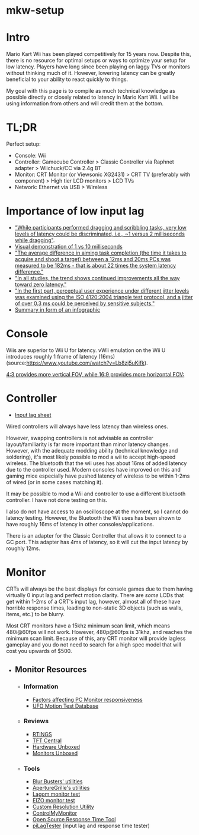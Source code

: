 # mkw-setup


# Intro
Mario Kart Wii has been played competitively for 15 years now. Despite this, there is no resource for optimal setups or ways to optimize your setup for low latency. Players have long since been playing on laggy TVs or monitors without thinking much of it. However, lowering latency can be greatly beneficial to your ability to react quickly to things. 

My goal with this page is to compile as much technical knowledge as possible directly or closely related to latency in Mario Kart Wii. I will be using information from others and will credit them at the bottom.

# TL;DR

Perfect setup:
- Console: Wii
- Controller: Gamecube Controller > Classic Controller via Raphnet adapter > Wiichuck/CC via 2.4g BT
- Monitor: CRT Monitor (or Viewsonic XG2431) > CRT TV (preferably with component) > High tier LCD monitors > LCD TVs
- Network: Ethernet via USB > Wireless

# Importance of low input lag

- ["While participants performed dragging and scribbling tasks, very low levels of latency could be discriminated, i.e., ~1 versus 2 milliseconds while dragging"](https://doi.org/10.1145/2556288.2557037).
- [Visual demonstration of 1 vs 10 milliseconds](https://youtu.be/vOvQCPLkPt4?t=80)
- ["The average difference in aiming task completion (the time it takes to acquire and shoot a target) between a 12ms and 20ms PCs was measured to be 182ms - that is about 22 times the system latency difference."](https://www.nvidia.com/en-us/geforce/news/reflex-low-latency-platform/#why-does-system-latency-matter)
- ["In all studies, the trend shows continued improvements all the way toward zero latency."](https://developer.nvidia.com/blog/aiming-faster-in-games-with-low-computer-system-latency/)
- ["In the first part, perceptual user experience under different jitter levels was examined using the ISO 4120:2004 triangle test protocol, and a jitter of over 0.3 ms could be perceived by sensitive subjects."](https://dl.acm.org/doi/10.1145/3472749.3474783)
- [Summary in form of an infographic](https://raw.githubusercontent.com/BoringBoredom/PC-Optimization-Hub/main/content/importance%20of%20low%20input%20lag/latency.png)

# Console

Wiis are superior to Wii U for latency. vWii emulation on the Wii U introduces roughly 1 frame of latency (16ms) (source:https://www.youtube.com/watch?v=Lb8zj5uKifk). 

[4:3 provides more vertical FOV, while 16:9 provides more horizontal FOV:](https://i.imgur.com/ctfwVZO.jpeg)

# Controller

  - [Input lag sheet](https://docs.google.com/spreadsheets/d/1KlRObr3Be4zLch7Zyqg6qCJzGuhyGmXaOIUrpfncXIM/edit)

Wired controllers will always have less latency than wireless ones.

However, swapping controllers is not advisable as controller layout/familiarity is far more important than minor latency changes. However, with the adequate modding ability (technical knowledge and soldering), it's most likely possible to mod a wii to accept high-speed wireless. The bluetooth that the wii uses has about 16ms of added latency due to the controller used. Modern consoles have improved on this and gaming mice especially have pushed latency of wireless to be within 1-2ms of wired (or in some cases matching it). 

It may be possible to mod a Wii and controller to use a different bluetooth controller. I have not done testing on this.

I also do not have access to an oscilloscope at the moment, so I cannot do latency testing. However, the Bluetooth the Wii uses has been shown to have roughly 16ms of latency in other consoles/applications.

There is an adapter for the Classic Controller that allows it to connect to a GC port. This adapter has 4ms of latency, so it will cut the input latency by roughly 12ms.

# Monitor
CRTs will always be the best displays for console games due to them having virtually 0 input lag and perfect motion clarity. There are *some* LCDs that get within 1-2ms of a CRT's input lag, however, almost all of these have horrible response times, leading to non-static 3D objects (such as walls, items, etc.) to be blurry.

Most CRT monitors have a 15khz minimum scan limit, which means 480i@60fps will not work. However, 480p@60fps is 31khz, and reaches the minimum scan limit. Because of this, any CRT monitor will provide lagless gameplay and you do not need to search for a high spec model that will cost you upwards of $500. 





- ## Monitor Resources
  - ### Information
    - [Factors affecting PC Monitor responsiveness](https://pcmonitors.info/articles/factors-affecting-pc-monitor-responsiveness/)
    - [UFO Motion Test Database](https://docs.google.com/spreadsheets/d/180jSMtUKHsXVWBdG9LEYmTLWcBaTAEO9d7d4SUTgmTw/edit)
  - ### Reviews
    - [RTINGS](https://www.rtings.com/monitor/tools/table)
    - [TFT Central](https://www.tftcentral.co.uk/reviews_index.htm)
    - [Hardware Unboxed](https://www.youtube.com/playlist?list=PL7m5C6_P_lnXb9cHwdo0Ct1TTZ7KUwm3e)
    - [Monitors Unboxed](https://www.youtube.com/@monitorsunboxed/videos)
  - ### Tools
    - [Blur Busters' utilities](https://www.testufo.com/)
    - [ApertureGrille's utilities](https://www.aperturegrille.com/software/)
    - [Lagom monitor test](http://www.lagom.nl/lcd-test/all_tests.php)
    - [EIZO monitor test](https://www.eizo.be/monitor-test/)
    - [Custom Resolution Utility](https://www.monitortests.com/forum/Thread-Custom-Resolution-Utility-CRU)
    - [ControlMyMonitor](https://www.nirsoft.net/utils/control_my_monitor.html)
    - [Open Source Response Time Tool](https://www.osrtt.com/)
    - [piLagTester](https://alantechreview.blogspot.com/2020/08/pilagtester-pro-order-page.html) (input lag and response time tester)

